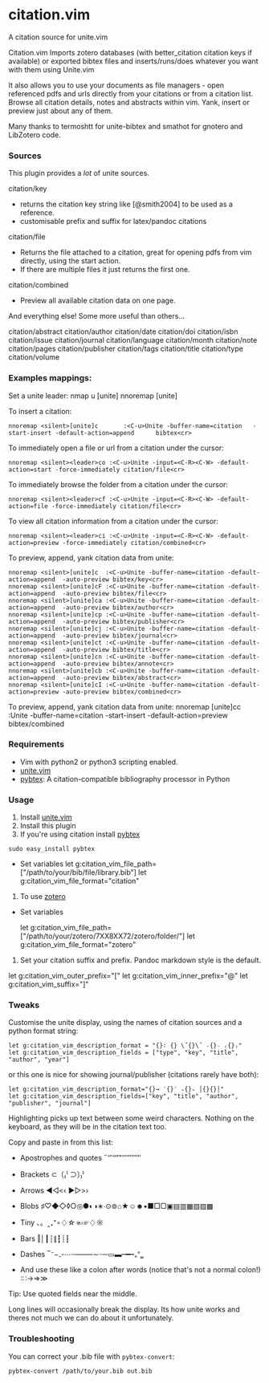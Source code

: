 citation.vim
============

A citation source for unite.vim

Citation.vim Imports zotero databases (with better_citation citation keys if
available) or exported bibtex files and inserts/runs/does whatever you want with
them using Unite.vim 

It also allows you to use your documents as file managers - open referenced pdfs
and urls directly from your citations or from a citation list. Browse all
citation details, notes and abstracts within vim. Yank, insert or preview just
about any of them.

Many thanks to termoshtt for unite-bibtex and smathot for gnotero and LibZotero code.


### Sources

This plugin provides a *lot* of unite sources.

citation/key
- returns the citation key string like [@smith2004] to be used as a reference.
- customisable prefix and suffix for latex/pandoc citations

citation/file
- Returns the file attached to a citation, great for opening pdfs from vim
  directly, using the start action.
- If there are multiple files it just returns the first one.

citation/combined
- Preview all available citation data on one page.

And everything else! Some more useful than others...

citation/abstract
citation/author
citation/date
citation/doi
citation/isbn
citation/issue
citation/journal
citation/language
citation/month
citation/note
citation/pages
citation/publisher
citation/tags
citation/title
citation/type
citation/volume

### Examples mappings:

Set a unite leader:
nmap <leader>u [unite]
nnoremap [unite] <nop>

To insert a citation:

    nnoremap <silent>[unite]c       :<C-u>Unite -buffer-name=citation   -start-insert -default-action=append      bibtex<cr>

To immediately open a file or url from a citation under the cursor:

    nnoremap <silent><leader>co :<C-u>Unite -input=<C-R><C-W> -default-action=start -force-immediately citation/file<cr>

To immediately browse the folder from a citation under the cursor:

    nnoremap <silent><leader>cf :<C-u>Unite -input=<C-R><C-W> -default-action=file -force-immediately citation/file<cr>

To view all citation information from a citation under the cursor:

    nnoremap <silent><leader>ci :<C-u>Unite -input=<C-R><C-W> -default-action=preview -force-immediately citation/combined<cr>


To preview, append, yank citation data from unite:

    nnoremap <silent>[unite]c  :<C-u>Unite -buffer-name=citation -default-action=append  -auto-preview bibtex/key<cr>
    nnoremap <silent>[unite]cF :<C-u>Unite -buffer-name=citation -default-action=append  -auto-preview bibtex/file<cr>
    nnoremap <silent>[unite]ca :<C-u>Unite -buffer-name=citation -default-action=append  -auto-preview bibtex/author<cr>
    nnoremap <silent>[unite]cp :<C-u>Unite -buffer-name=citation -default-action=append  -auto-preview bibtex/publisher<cr>
    nnoremap <silent>[unite]cj :<C-u>Unite -buffer-name=citation -default-action=append  -auto-preview bibtex/journal<cr>
    nnoremap <silent>[unite]ct :<C-u>Unite -buffer-name=citation -default-action=append  -auto-preview bibtex/title<cr>
    nnoremap <silent>[unite]cn :<C-u>Unite -buffer-name=citation -default-action=append  -auto-preview bibtex/annote<cr>
    nnoremap <silent>[unite]cb :<C-u>Unite -buffer-name=citation -default-action=append  -auto-preview bibtex/abstract<cr>
    nnoremap <silent>[unite]cI :<C-u>Unite -buffer-name=citation -default-action=preview -auto-preview bibtex/combined<cr>

To preview, append, yank citation data from unite:
    nnoremap <silent>[unite]cc :<C-u>Unite -buffer-name=citation -start-insert -default-action=preview              bibtex/combined<cr>



### Requirements

- Vim with python2 or python3 scripting enabled.
- [unite.vim](https://github.com/Shougo/unite.vim)
- [pybtex](http://pypi.python.org/pypi/pybtex): A citation-compatible bibliography processor in Python

### Usage

1. Install [unite.vim](https://github.com/Shougo/unite.vim)
1. Install this plugin
1. If you're using citation install [pybtex](http://pypi.python.org/pypi/pybtex)

  `sudo easy_install pybtex`

  - Set variables
      let g:citation_vim_file_path=["/path/to/your/bib/file/library.bib"]
      let g:citation_vim_file_format="citation"

1. To use [zotero](http://pypi.python.org/pypi/pybtex)
  - Set variables

      let g:citation_vim_file_path=["/path/to/your/zotero/7XX8XX72/zotero/folder/"]
      let g:citation_vim_file_format="zotero"

1. Set your citation suffix and prefix. Pandoc markdown style is the default.

let g:citation_vim_outer_prefix="["
let g:citation_vim_inner_prefix="@"
let g:citation_vim_suffix="]"


### Tweaks 

Customise the unite display, using the names of citation sources and a python format string:

    let g:citation_vim_description_format = "{}∶ {} \˝{}\˝ ₋{}₋ ₍{}₎"
    let g:citation_vim_description_fields = ["type", "key", "title", "author", "year"]

or this one is nice for showing journal/publisher (citations rarely have both):

    let g:citation_vim_description_format="{}→ ′{}′ ₊{}₊ │{}{}│"
    let g:citation_vim_description_fields=["key", "title", "author", "publisher", "journal"]

Highlighting picks up text between some weird characters. Nothing on the keyboard, as they will be in
the citation text too. 

Copy and paste in from this list:
- Apostrophes and quotes  ˝‘’‛“”‟′″‴‵‶‷
- Brackets                ⊂〔₍⁽     ⊃〕₎⁾ 
- Arrows                  ◀◁<‹    ▶▷>› 
- Blobs                   ♯♡◆◇◊○◎●◐◑∗∙⊙⊚⌂★☺☻▪■□▢▣▤▥▦▧▨▩
- Tiny                    、。‸₊⁺∘♢☆☜☞♢☼
- Bars                    ‖│┃┆∥┇┊┋
- Dashes                  ‾⁻−₋‐⋯┄–—―∼┈─▭▬┉━┅₌⁼‗

- And use these like a colon after words (notice that's not a normal colon!)
        ∶∷→⇒≫ 

Tip: Use quoted fields near the middle. 

Long lines will occasionally break the display. Its how unite works and theres
not much we can do about it unfortunately.

### Troubleshooting

You can correct your .bib file with `pybtex-convert`:

    pybtex-convert /path/to/your.bib out.bib
